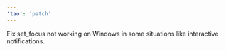 ```yaml
---
'tao': 'patch'
---
```


Fix set_focus not working on Windows in some situations like interactive notifications.
